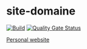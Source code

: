 # site-domaine

[![Build](https://github.com/ViBiOh/site-domaine/workflows/Build/badge.svg)](https://github.com/ViBiOh/site-domaine/actions)
[![Quality Gate Status](https://sonarcloud.io/api/project_badges/measure?project=ViBiOh_site-domaine&metric=alert_status)](https://sonarcloud.io/dashboard?id=ViBiOh_site-domaine)

[Personal website](https://domaine-de.montdenis.fr)
